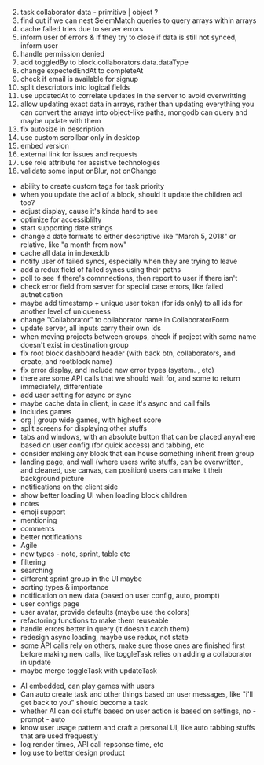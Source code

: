 2. task
   collaborator
   data - primitive | object ?
3. find out if we can nest \$elemMatch queries to query arrays within arrays
4. cache failed tries due to server errors
5. inform user of errors & if they try to close if data is still not synced, inform user
6. handle permission denied
7. add toggledBy to block.collaborators.data.dataType
8. change expectedEndAt to completeAt
9. check if email is available for signup
10. split descriptors into logical fields
11. use updatedAt to correlate updates in the server to avoid overwritting
12. allow updating exact data in arrays, rather than updating everything
    you can convert the arrays into object-like paths, mongodb can query and maybe update with them
13. fix autosize in description
14. use custom scrollbar only in desktop
15. embed version
16. external link for issues and requests
17. use role attribute for assistive technologies
18. validate some input onBlur, not onChange

- ability to create custom tags for task priority
- when you update the acl of a block, should it update the children acl too?
- adjust display, cause it's kinda hard to see
- optimize for accessiblilty
- start supporting date strings
- change a date formats to either descriptive like "March 5, 2018" or relative, like "a month from now"
- cache all data in indexeddb
- notify user of failed syncs, especially when they are trying to leave
- add a redux field of failed syncs using their paths
- poll to see if there's comnnections, then report to user if there isn't
- check error field from server for special case errors, like failed autnetication
- maybe add timestamp + unique user token (for ids only) to all ids for another level of uniqueness
- change "Collaborator" to collaborator name in CollaboratorForm
- update server, all inputs carry their own ids
- when moving projects between groups, check if project with same name doesn't exist in destination group
- fix root block dashboard header (with back btn, collaborators, and create, and rootblock name)
- fix error display, and include new error types (system. , etc)
- there are some API calls that we should wait for, and some to return immediately, differentiate
- add user setting for async or sync
- maybe cache data in client, in case it's async and call fails
- includes games
- org | group wide games, with highest score
- split screens for displaying other stuffs
- tabs and windows, with an absolute button that can be placed anywhere based on user config (for quick access)
  and tabbing, etc
- consider making any block that can house something inherit from group
- landing page, and wall (where users write stuffs, can be overwritten, and cleaned, use canvas, can position)
  users can make it their background picture
- notifications on the client side
- show better loading UI when loading block children
- notes
- emoji support
- mentioning
- comments
- better notifications
- Agile
- new types - note, sprint, table etc
- filtering
- searching
- different sprint group in the UI maybe
- sorting types & importance
- notification on new data (based on user config, auto, prompt)
- user configs page
- user avatar, provide defaults (maybe use the colors)
- refactoring functions to make them reuseable
- handle errors better in query (it doesn't catch them)
- redesign async loading, maybe use redux, not state
- some API calls rely on others, make sure those ones are finished first before making new calls, like
  toggleTask relies on adding a collaborator in update
- maybe merge toggleTask with updateTask

* AI embedded, can play games with users
* Can auto create task and other things based on user messages, like "i'll get back to you" should become a task
* whether AI can doi stuffs based on user action is based on settings, no - prompt - auto
* know user usage pattern and craft a personal UI, like auto tabbing stuffs that are used frequestly
* log render times, API call repsonse time, etc
* log use to better design product
